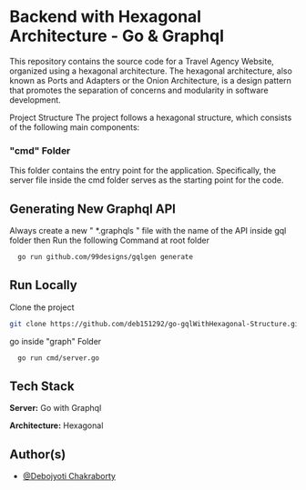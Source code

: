 
# Backend with Hexagonal Architecture - Go & Graphql


This repository contains the source code for a Travel Agency Website, organized using a hexagonal architecture. The hexagonal architecture, also known as Ports and Adapters or the Onion Architecture, is a design pattern that promotes the separation of concerns and modularity in software development.

Project Structure
The project follows a hexagonal structure, which consists of the following main components:

### "cmd" Folder
This folder contains the entry point for the application. Specifically, the server file inside the cmd folder serves as the starting point for the code. 


## Generating New Graphql API 
Always create a new " *.graphqls " file with the name of the API inside gql folder
then Run the following Command at root folder

```bash
  go run github.com/99designs/gqlgen generate
```

## Run Locally

Clone the project 

```bash
git clone https://github.com/deb151292/go-gqlWithHexagonal-Structure.git
```

go inside "graph" Folder

```bash
  go run cmd/server.go
```


## Tech Stack

**Server:** Go with Graphql

**Architecture:** Hexagonal


## Author(s)

- [@Debojyoti Chakraborty](https://github.com/deb151292)

